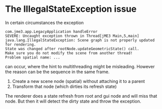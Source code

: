 
# The IllegalStateException issue
In certain circumstances the exception

```
com.jme3.app.LegacyApplication handleError
SEVERE: Uncaught exception thrown in Thread[jME3 Main,5,main]
java.lang.IllegalStateException: Scene graph is not properly updated for rendering.
State was changed after rootNode.updateGeometricState() call.
Make sure you do not modify the scene from another thread!
Problem spatial name: ...
```

can occur, where the hint to multithreading might be misleading. However the
reason can be the sequence in the same frame.
1) Create a new scene node (spatial) without attaching it to a parent
2) Transform that node (which dirties its refresh state)

The renderer does a state refresh from root and gui node and will miss that node. But then it will detect the dirty state and throw the exception.